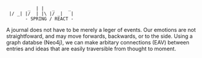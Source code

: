             _  | |   _     _ 
     |/ _| |/  | |\ |/ _|   |
           - SPRING / REACT -
           
A journal does not have to be merely a leger of events. Our emotions are not straightfoward, and may move forwards, backwards, or to the side. Using a graph databse (Neo4j), we can make arbitary connections (EAV) between entries and ideas that are easily traversible from thought to moment.
